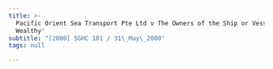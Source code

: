 ```yaml
---
title: >-
  Pacific Orient Sea Transport Pte Ltd v The Owners of the Ship or Vessel 'Ever
  Wealthy'
subtitle: "[2000] SGHC 101 / 31\_May\_2000"
tags: null

---
```



